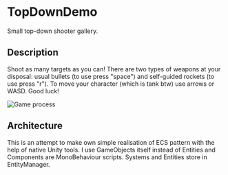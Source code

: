 # TopDownDemo
 Small top-down shooter gallery.
 
## Description
 Shoot as many targets as you can! There are two types of weapons at your disposal: usual bullets (to use press "space") and self-guided rockets (to use press "r"). To move your character (which is tank btw) use arrows or WASD. Good luck!

![Game process](https://media.giphy.com/media/hrjekFMJZWtZE0NJuu/giphy.gif)

## Architecture
 This is an attempt to make own simple realisation of ECS pattern with the help of native Unity tools. I use GameObjects itself instead of Entities and Components are MonoBehaviour scripts. Systems and Entities store in EntityManager.
